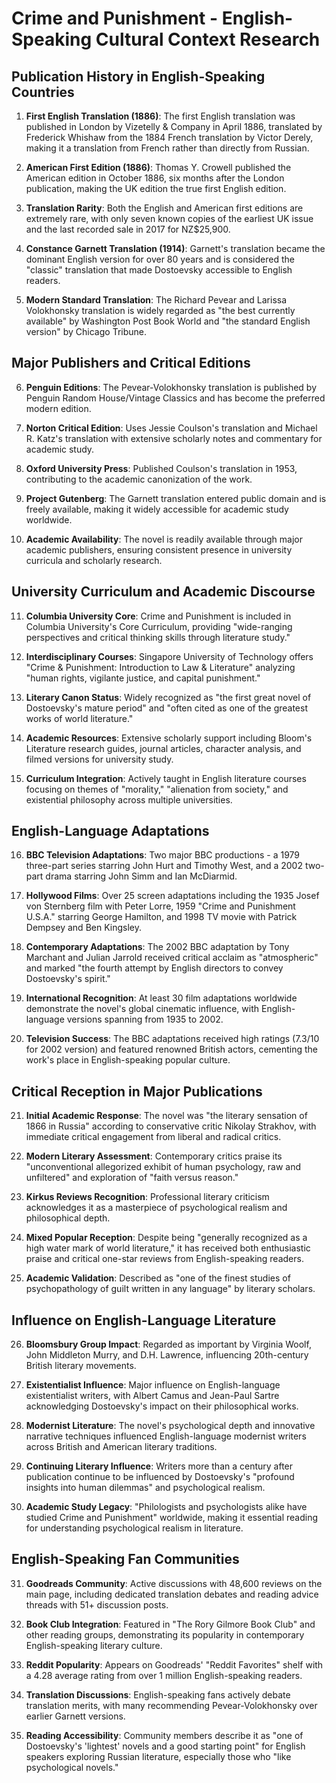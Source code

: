 # Crime and Punishment - English-Speaking Cultural Context Research

## Publication History in English-Speaking Countries

1. **First English Translation (1886)**: The first English translation was published in London by Vizetelly & Company in April 1886, translated by Frederick Whishaw from the 1884 French translation by Victor Derely, making it a translation from French rather than directly from Russian.

2. **American First Edition (1886)**: Thomas Y. Crowell published the American edition in October 1886, six months after the London publication, making the UK edition the true first English edition.

3. **Translation Rarity**: Both the English and American first editions are extremely rare, with only seven known copies of the earliest UK issue and the last recorded sale in 2017 for NZ$25,900.

4. **Constance Garnett Translation (1914)**: Garnett's translation became the dominant English version for over 80 years and is considered the "classic" translation that made Dostoevsky accessible to English readers.

5. **Modern Standard Translation**: The Richard Pevear and Larissa Volokhonsky translation is widely regarded as "the best currently available" by Washington Post Book World and "the standard English version" by Chicago Tribune.

## Major Publishers and Critical Editions

6. **Penguin Editions**: The Pevear-Volokhonsky translation is published by Penguin Random House/Vintage Classics and has become the preferred modern edition.

7. **Norton Critical Edition**: Uses Jessie Coulson's translation and Michael R. Katz's translation with extensive scholarly notes and commentary for academic study.

8. **Oxford University Press**: Published Coulson's translation in 1953, contributing to the academic canonization of the work.

9. **Project Gutenberg**: The Garnett translation entered public domain and is freely available, making it widely accessible for academic study worldwide.

10. **Academic Availability**: The novel is readily available through major academic publishers, ensuring consistent presence in university curricula and scholarly research.

## University Curriculum and Academic Discourse

11. **Columbia University Core**: Crime and Punishment is included in Columbia University's Core Curriculum, providing "wide-ranging perspectives and critical thinking skills through literature study."

12. **Interdisciplinary Courses**: Singapore University of Technology offers "Crime & Punishment: Introduction to Law & Literature" analyzing "human rights, vigilante justice, and capital punishment."

13. **Literary Canon Status**: Widely recognized as "the first great novel of Dostoevsky's mature period" and "often cited as one of the greatest works of world literature."

14. **Academic Resources**: Extensive scholarly support including Bloom's Literature research guides, journal articles, character analysis, and filmed versions for university study.

15. **Curriculum Integration**: Actively taught in English literature courses focusing on themes of "morality," "alienation from society," and existential philosophy across multiple universities.

## English-Language Adaptations

16. **BBC Television Adaptations**: Two major BBC productions - a 1979 three-part series starring John Hurt and Timothy West, and a 2002 two-part drama starring John Simm and Ian McDiarmid.

17. **Hollywood Films**: Over 25 screen adaptations including the 1935 Josef von Sternberg film with Peter Lorre, 1959 "Crime and Punishment U.S.A." starring George Hamilton, and 1998 TV movie with Patrick Dempsey and Ben Kingsley.

18. **Contemporary Adaptations**: The 2002 BBC adaptation by Tony Marchant and Julian Jarrold received critical acclaim as "atmospheric" and marked "the fourth attempt by English directors to convey Dostoevsky's spirit."

19. **International Recognition**: At least 30 film adaptations worldwide demonstrate the novel's global cinematic influence, with English-language versions spanning from 1935 to 2002.

20. **Television Success**: The BBC adaptations received high ratings (7.3/10 for 2002 version) and featured renowned British actors, cementing the work's place in English-speaking popular culture.

## Critical Reception in Major Publications

21. **Initial Academic Response**: The novel was "the literary sensation of 1866 in Russia" according to conservative critic Nikolay Strakhov, with immediate critical engagement from liberal and radical critics.

22. **Modern Literary Assessment**: Contemporary critics praise its "unconventional allegorized exhibit of human psychology, raw and unfiltered" and exploration of "faith versus reason."

23. **Kirkus Reviews Recognition**: Professional literary criticism acknowledges it as a masterpiece of psychological realism and philosophical depth.

24. **Mixed Popular Reception**: Despite being "generally recognized as a high water mark of world literature," it has received both enthusiastic praise and critical one-star reviews from English-speaking readers.

25. **Academic Validation**: Described as "one of the finest studies of psychopathology of guilt written in any language" by literary scholars.

## Influence on English-Language Literature

26. **Bloomsbury Group Impact**: Regarded as important by Virginia Woolf, John Middleton Murry, and D.H. Lawrence, influencing 20th-century British literary movements.

27. **Existentialist Influence**: Major influence on English-language existentialist writers, with Albert Camus and Jean-Paul Sartre acknowledging Dostoevsky's impact on their philosophical works.

28. **Modernist Literature**: The novel's psychological depth and innovative narrative techniques influenced English-language modernist writers across British and American literary traditions.

29. **Continuing Literary Influence**: Writers more than a century after publication continue to be influenced by Dostoevsky's "profound insights into human dilemmas" and psychological realism.

30. **Academic Study Legacy**: "Philologists and psychologists alike have studied Crime and Punishment" worldwide, making it essential reading for understanding psychological realism in literature.

## English-Speaking Fan Communities

31. **Goodreads Community**: Active discussions with 48,600 reviews on the main page, including dedicated translation debates and reading advice threads with 51+ discussion posts.

32. **Book Club Integration**: Featured in "The Rory Gilmore Book Club" and other reading groups, demonstrating its popularity in contemporary English-speaking literary culture.

33. **Reddit Popularity**: Appears on Goodreads' "Reddit Favorites" shelf with a 4.28 average rating from over 1 million English-speaking readers.

34. **Translation Discussions**: English-speaking fans actively debate translation merits, with many recommending Pevear-Volokhonsky over earlier Garnett versions.

35. **Reading Accessibility**: Community members describe it as "one of Dostoevsky's 'lightest' novels and a good starting point" for English speakers exploring Russian literature, especially those who "like psychological novels."
